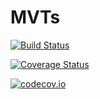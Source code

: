 # MVTs

[![Build Status](https://travis-ci.org/andyferris/MVTs.jl.svg?branch=master)](https://travis-ci.org/andyferris/MVTs.jl)

[![Coverage Status](https://coveralls.io/repos/andyferris/MVTs.jl/badge.svg?branch=master&service=github)](https://coveralls.io/github/andyferris/MVTs.jl?branch=master)

[![codecov.io](http://codecov.io/github/andyferris/MVTs.jl/coverage.svg?branch=master)](http://codecov.io/github/andyferris/MVTs.jl?branch=master)
